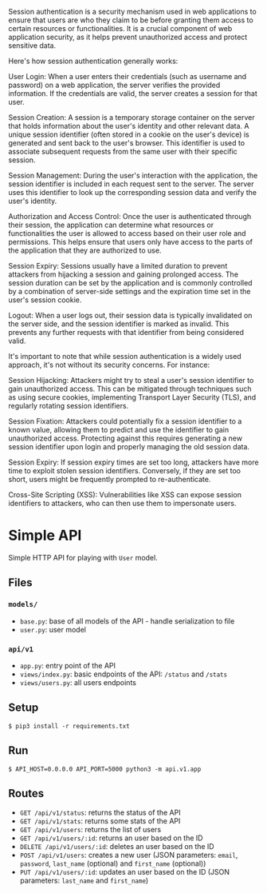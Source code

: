 
Session authentication is a security mechanism used in web applications to ensure that users are who they claim to be before granting them access to certain resources or functionalities. It is a crucial component of web application security, as it helps prevent unauthorized access and protect sensitive data.

Here's how session authentication generally works:

User Login: When a user enters their credentials (such as username and password) on a web application, the server verifies the provided information. If the credentials are valid, the server creates a session for that user.

Session Creation: A session is a temporary storage container on the server that holds information about the user's identity and other relevant data. A unique session identifier (often stored in a cookie on the user's device) is generated and sent back to the user's browser. This identifier is used to associate subsequent requests from the same user with their specific session.

Session Management: During the user's interaction with the application, the session identifier is included in each request sent to the server. The server uses this identifier to look up the corresponding session data and verify the user's identity.

Authorization and Access Control: Once the user is authenticated through their session, the application can determine what resources or functionalities the user is allowed to access based on their user role and permissions. This helps ensure that users only have access to the parts of the application that they are authorized to use.

Session Expiry: Sessions usually have a limited duration to prevent attackers from hijacking a session and gaining prolonged access. The session duration can be set by the application and is commonly controlled by a combination of server-side settings and the expiration time set in the user's session cookie.

Logout: When a user logs out, their session data is typically invalidated on the server side, and the session identifier is marked as invalid. This prevents any further requests with that identifier from being considered valid.

It's important to note that while session authentication is a widely used approach, it's not without its security concerns. For instance:

Session Hijacking: Attackers might try to steal a user's session identifier to gain unauthorized access. This can be mitigated through techniques such as using secure cookies, implementing Transport Layer Security (TLS), and regularly rotating session identifiers.

Session Fixation: Attackers could potentially fix a session identifier to a known value, allowing them to predict and use the identifier to gain unauthorized access. Protecting against this requires generating a new session identifier upon login and properly managing the old session data.

Session Expiry: If session expiry times are set too long, attackers have more time to exploit stolen session identifiers. Conversely, if they are set too short, users might be frequently prompted to re-authenticate.

Cross-Site Scripting (XSS): Vulnerabilities like XSS can expose session identifiers to attackers, who can then use them to impersonate users.

# Simple API

Simple HTTP API for playing with `User` model.


## Files

### `models/`

- `base.py`: base of all models of the API - handle serialization to file
- `user.py`: user model

### `api/v1`

- `app.py`: entry point of the API
- `views/index.py`: basic endpoints of the API: `/status` and `/stats`
- `views/users.py`: all users endpoints


## Setup

```
$ pip3 install -r requirements.txt
```


## Run

```
$ API_HOST=0.0.0.0 API_PORT=5000 python3 -m api.v1.app
```


## Routes

- `GET /api/v1/status`: returns the status of the API
- `GET /api/v1/stats`: returns some stats of the API
- `GET /api/v1/users`: returns the list of users
- `GET /api/v1/users/:id`: returns an user based on the ID
- `DELETE /api/v1/users/:id`: deletes an user based on the ID
- `POST /api/v1/users`: creates a new user (JSON parameters: `email`, `password`, `last_name` (optional) and `first_name` (optional))
- `PUT /api/v1/users/:id`: updates an user based on the ID (JSON parameters: `last_name` and `first_name`)
